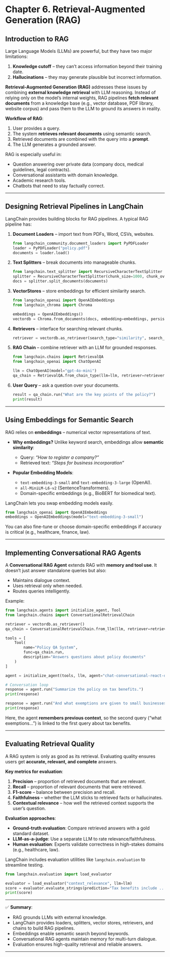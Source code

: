 # **Chapter 6. Retrieval-Augmented Generation (RAG)**

## Introduction to RAG

Large Language Models (LLMs) are powerful, but they have two major limitations:

1. **Knowledge cutoff** – they can’t access information beyond their training date.
2. **Hallucinations** – they may generate plausible but incorrect information.

**Retrieval-Augmented Generation (RAG)** addresses these issues by combining **external knowledge retrieval** with LLM reasoning. Instead of relying only on the model’s internal weights, RAG pipelines **fetch relevant documents** from a knowledge base (e.g., vector database, PDF library, website corpus) and pass them to the LLM to ground its answers in reality.

**Workflow of RAG**:

1. User provides a query.
2. The system **retrieves relevant documents** using semantic search.
3. Retrieved documents are combined with the query into a **prompt**.
4. The LLM generates a grounded answer.

RAG is especially useful in:

* Question answering over private data (company docs, medical guidelines, legal contracts).
* Conversational assistants with domain knowledge.
* Academic research tools.
* Chatbots that need to stay factually correct.

---

## Designing Retrieval Pipelines in LangChain

LangChain provides building blocks for RAG pipelines. A typical RAG pipeline has:

1. **Document Loaders** – import text from PDFs, Word, CSVs, websites.

   ```python
   from langchain_community.document_loaders import PyPDFLoader
   loader = PyPDFLoader("policy.pdf")
   documents = loader.load()
   ```

2. **Text Splitters** – break documents into manageable chunks.

   ```python
   from langchain.text_splitter import RecursiveCharacterTextSplitter
   splitter = RecursiveCharacterTextSplitter(chunk_size=1000, chunk_overlap=100)
   docs = splitter.split_documents(documents)
   ```

3. **VectorStores** – store embeddings for efficient similarity search.

   ```python
   from langchain_openai import OpenAIEmbeddings
   from langchain_chroma import Chroma

   embeddings = OpenAIEmbeddings()
   vectordb = Chroma.from_documents(docs, embedding=embeddings, persist_directory="./chroma_store")
   ```

4. **Retrievers** – interface for searching relevant chunks.

   ```python
   retriever = vectordb.as_retriever(search_type="similarity", search_kwargs={"k":3})
   ```

5. **RAG Chain** – combine retriever with an LLM for grounded responses.

   ```python
   from langchain.chains import RetrievalQA
   from langchain_openai import ChatOpenAI

   llm = ChatOpenAI(model="gpt-4o-mini")
   qa_chain = RetrievalQA.from_chain_type(llm=llm, retriever=retriever)
   ```

6. **User Query** – ask a question over your documents.

   ```python
   result = qa_chain.run("What are the key points of the policy?")
   print(result)
   ```

---

## Using Embeddings for Semantic Search

RAG relies on **embeddings** – numerical vector representations of text.

* **Why embeddings?**
  Unlike keyword search, embeddings allow **semantic similarity**:

  * Query: *“How to register a company?”*
  * Retrieved text: *“Steps for business incorporation”*

* **Popular Embedding Models**:

  * `text-embedding-3-small` and `text-embedding-3-large` (OpenAI).
  * `all-MiniLM-L6-v2` (SentenceTransformers).
  * Domain-specific embeddings (e.g., BioBERT for biomedical text).

LangChain lets you swap embedding models easily.

```python
from langchain_openai import OpenAIEmbeddings
embeddings = OpenAIEmbeddings(model="text-embedding-3-small")
```

You can also fine-tune or choose domain-specific embeddings if accuracy is critical (e.g., healthcare, finance, law).

---

## Implementing Conversational RAG Agents

A **Conversational RAG Agent** extends RAG with **memory and tool use**. It doesn’t just answer standalone queries but also:

* Maintains dialogue context.
* Uses retrieval only when needed.
* Routes queries intelligently.

Example:

```python
from langchain.agents import initialize_agent, Tool
from langchain.chains import ConversationalRetrievalChain

retriever = vectordb.as_retriever()
qa_chain = ConversationalRetrievalChain.from_llm(llm, retriever=retriever)

tools = [
    Tool(
        name="Policy QA System",
        func=qa_chain.run,
        description="Answers questions about policy documents"
    )
]

agent = initialize_agent(tools, llm, agent="chat-conversational-react-description", verbose=True)

# Conversation loop
response = agent.run("Summarize the policy on tax benefits.")
print(response)

response = agent.run("And what exemptions are given to small businesses?")
print(response)
```

Here, the agent **remembers previous context**, so the second query (“what exemptions…”) is linked to the first query about tax benefits.

---

## Evaluating Retrieval Quality

A RAG system is only as good as its retrieval. Evaluating quality ensures users get **accurate, relevant, and complete** answers.

**Key metrics for evaluation**:

1. **Precision** – proportion of retrieved documents that are relevant.
2. **Recall** – proportion of relevant documents that were retrieved.
3. **F1-score** – balance between precision and recall.
4. **Faithfulness** – whether the LLM sticks to retrieved facts or hallucinates.
5. **Contextual relevance** – how well the retrieved context supports the user’s question.

**Evaluation approaches**:

* **Ground-truth evaluation**: Compare retrieved answers with a gold standard dataset.
* **LLM-as-a-judge**: Use a separate LLM to rate relevance/faithfulness.
* **Human evaluation**: Experts validate correctness in high-stakes domains (e.g., healthcare, law).

LangChain includes evaluation utilities like `langchain.evaluation` to streamline testing.

```python
from langchain.evaluation import load_evaluator

evaluator = load_evaluator("context_relevance", llm=llm)
score = evaluator.evaluate_strings(prediction="Tax benefits include ...", input="What are the tax benefits?", reference="Tax benefits include income exemptions...")
print(score)
```

---

✅ **Summary**:

* RAG grounds LLMs with external knowledge.
* LangChain provides loaders, splitters, vector stores, retrievers, and chains to build RAG pipelines.
* Embeddings enable semantic search beyond keywords.
* Conversational RAG agents maintain memory for multi-turn dialogue.
* Evaluation ensures high-quality retrieval and reliable answers.

---

